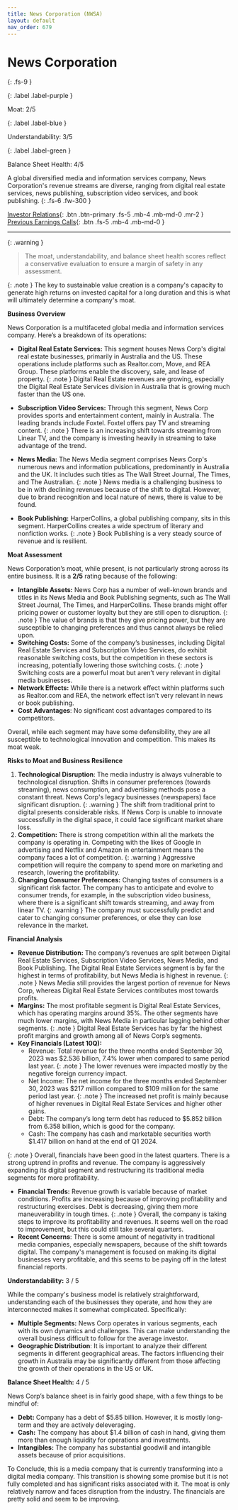 ```yaml
---
title: News Corporation (NWSA)
layout: default
nav_order: 679
---
```


# News Corporation
{: .fs-9 }

{: .label .label-purple }

Moat: 2/5

{: .label .label-blue }

Understandability: 3/5

{: .label .label-green }

Balance Sheet Health: 4/5

A global diversified media and information services company, News Corporation's revenue streams are diverse, ranging from digital real estate services, news publishing, subscription video services, and book publishing.
{: .fs-6 .fw-300 }

[Investor Relations](https://www.google.com/search?q=NWSA+investor+relations){: .btn .btn-primary .fs-5 .mb-4 .mb-md-0 .mr-2 }
[Previous Earnings Calls](https://discountingcashflows.com/company/NWSA/transcripts/){: .btn .fs-5 .mb-4 .mb-md-0 }

---

{: .warning }
>The moat, understandability, and balance sheet health scores reflect a conservative evaluation to ensure a margin of safety in any assessment.



{: .note }
The key to sustainable value creation is a company's capacity to generate high returns on invested capital for a long duration and this is what will ultimately determine a company's moat.

**Business Overview**

News Corporation is a multifaceted global media and information services company.  Here’s a breakdown of its operations:

*   **Digital Real Estate Services:**  This segment houses News Corp's digital real estate businesses, primarily in Australia and the US.  These operations include platforms such as Realtor.com, Move, and REA Group. These platforms enable the discovery, sale, and lease of property.
{: .note }
Digital Real Estate revenues are growing, especially the Digital Real Estate Services division in Australia that is growing much faster than the US one.

*   **Subscription Video Services:** Through this segment, News Corp provides sports and entertainment content, mainly in Australia. The leading brands include Foxtel. Foxtel offers pay TV and streaming content.
{: .note }
There is an increasing shift towards streaming from Linear TV, and the company is investing heavily in streaming to take advantage of the trend.

*  **News Media:** The News Media segment comprises News Corp's numerous news and information publications, predominantly in Australia and the UK. It includes such titles as The Wall Street Journal, The Times, and The Australian.
{: .note }
News media is a challenging business to be in with declining revenues because of the shift to digital. However, due to brand recognition and local nature of news, there is value to be found.

*   **Book Publishing:** HarperCollins, a global publishing company, sits in this segment. HarperCollins creates a wide spectrum of literary and nonfiction works.
{: .note }
Book Publishing is a very steady source of revenue and is resilient.

**Moat Assessment**

News Corporation’s moat, while present, is not particularly strong across its entire business. It is a **2/5** rating because of the following:

*   **Intangible Assets:** News Corp has a number of well-known brands and titles in its News Media and Book Publishing segments, such as The Wall Street Journal, The Times, and HarperCollins. These brands might offer pricing power or customer loyalty but they are still open to disruption.
{: .note }
The value of brands is that they give pricing power, but they are susceptible to changing preferences and thus cannot always be relied upon.
*   **Switching Costs:**  Some of the company’s businesses, including Digital Real Estate Services and Subscription Video Services, do exhibit reasonable switching costs, but the competition in these sectors is increasing, potentially lowering those switching costs.
{: .note }
Switching costs are a powerful moat but aren’t very relevant in digital media businesses.
*   **Network Effects:** While there is a network effect within platforms such as Realtor.com and REA, the network effect isn't very relevant in news or book publishing.
*  **Cost Advantages**: No significant cost advantages compared to its competitors.

Overall, while each segment may have some defensibility, they are all susceptible to technological innovation and competition. This makes its moat weak.

**Risks to Moat and Business Resilience**

1.  **Technological Disruption**: The media industry is always vulnerable to technological disruption.  Shifts in consumer preferences (towards streaming), news consumption, and advertising methods pose a constant threat. News Corp's legacy businesses (newspapers) face significant disruption.
{: .warning }
The shift from traditional print to digital presents considerable risks. If News Corp is unable to innovate successfully in the digital space, it could face significant market share loss.
2.  **Competition:** There is strong competition within all the markets the company is operating in. Competing with the likes of Google in advertising and Netflix and Amazon in entertainment means the company faces a lot of competition.
{: .warning }
Aggressive competition will require the company to spend more on marketing and research, lowering the profitability.
3.  **Changing Consumer Preferences:** Changing tastes of consumers is a significant risk factor. The company has to anticipate and evolve to consumer trends, for example, in the subscription video business, where there is a significant shift towards streaming, and away from linear TV.
{: .warning }
The company must successfully predict and cater to changing consumer preferences, or else they can lose relevance in the market.

**Financial Analysis**

*   **Revenue Distribution:** The company’s revenues are split between Digital Real Estate Services, Subscription Video Services, News Media, and Book Publishing. The Digital Real Estate Services segment is by far the highest in terms of profitability, but News Media is highest in revenue.
{: .note }
News Media still provides the largest portion of revenue for News Corp, whereas Digital Real Estate Services contributes most towards profits.
*   **Margins:** The most profitable segment is Digital Real Estate Services, which has operating margins around 35%. The other segments have much lower margins, with News Media in particular lagging behind other segments.
{: .note }
Digital Real Estate Services has by far the highest profit margins and growth among all of News Corp’s segments.
*   **Key Financials (Latest 10Q):**
    *   Revenue: Total revenue for the three months ended September 30, 2023 was $2.536 billion, 7.4% lower when compared to same period last year.
{: .note }
The lower revenues were impacted mostly by the negative foreign currency impact.
    *   Net Income: The net income for the three months ended September 30, 2023 was $217 million compared to $109 million for the same period last year.
{: .note }
The increased net profit is mainly because of higher revenues in Digital Real Estate Services and higher other gains.
    *   Debt: The company’s long term debt has reduced to $5.852 billion from 6.358 billion, which is good for the company.
    *    Cash: The company has cash and marketable securities worth $1.417 billion on hand at the end of Q1 2024.

{: .note }
Overall, financials have been good in the latest quarters. There is a strong uptrend in profits and revenue. The company is aggressively expanding its digital segment and restructuring its traditional media segments for more profitability.

*   **Financial Trends:** Revenue growth is variable because of market conditions. Profits are increasing because of improving profitability and restructuring exercises. Debt is decreasing, giving them more maneuverability in tough times.
{: .note }
Overall, the company is taking steps to improve its profitability and revenues. It seems well on the road to improvement, but this could still take several quarters.
*   **Recent Concerns**: There is some amount of negativity in traditional media companies, especially newspapers, because of the shift towards digital. The company's management is focused on making its digital businesses very profitable, and this seems to be paying off in the latest financial reports.

**Understandability:** 3 / 5

While the company's business model is relatively straightforward, understanding each of the businesses they operate, and how they are interconnected makes it somewhat complicated. Specifically:

*   **Multiple Segments:** News Corp operates in various segments, each with its own dynamics and challenges. This can make understanding the overall business difficult to follow for the average investor.
*   **Geographic Distribution**: It is important to analyze their different segments in different geographical areas. The factors influencing their growth in Australia may be significantly different from those affecting the growth of their operations in the US or UK.

**Balance Sheet Health:** 4 / 5

News Corp’s balance sheet is in fairly good shape, with a few things to be mindful of:

*   **Debt:** Company has a debt of $5.85 billion. However, it is mostly long-term and they are actively deleveraging.
*   **Cash:** The company has about $1.4 billion of cash in hand, giving them more than enough liquidity for operations and investments.
*   **Intangibles:** The company has substantial goodwill and intangible assets because of prior acquisitions.

To Conclude, this is a media company that is currently transforming into a digital media company. This transition is showing some promise but it is not fully completed and has significant risks associated with it. The moat is only relatively narrow and faces disruption from the industry. The financials are pretty solid and seem to be improving.
